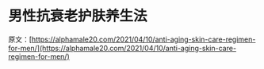 # 男性抗衰老护肤养生法

原文：[https://alphamale20.com/2021/04/10/anti-aging-skin-care-regimen-for-men/](https://alphamale20.com/2021/04/10/anti-aging-skin-care-regimen-for-men/)